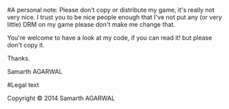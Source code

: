 #A personal note:
Please don't copy or distribute my game,
it's really not very nice. I trust you
to be nice people enough that I've not
put any (or very little) DRM on my game
please don't make me change that.

You're welcome to have a look at my code,
if you can read it!
but please don't copy it.

Thanks.

Samarth AGARWAL

#Legal text

Copyright © 2014 Samarth AGARWAL
